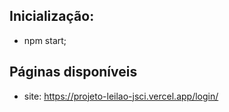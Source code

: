 
## Inicialização:
- npm start;

## Páginas disponíveis
 - site: https://projeto-leilao-jsci.vercel.app/login/
